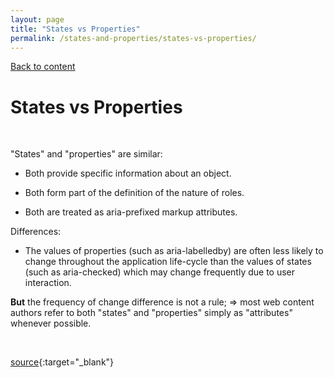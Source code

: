 ```yaml
---
layout: page
title: "States vs Properties"
permalink: /states-and-properties/states-vs-properties/
---
```

<link rel="stylesheet" href="/assets/css/style.css?v=07f9abc06ad55cffb2433692575c223659db012e" media="screen"><link rel="stylesheet" href="/css/style.css">
<a class="back-link" href="https://shoshiko.github.io">Back to content</a>
   
<div class="inner" markdown="1">

# States vs Properties

&nbsp;

"States" and "properties" are similar:

- Both provide specific information about an object.

- Both form part of the definition of the nature of roles. 

- Both are treated as aria-prefixed markup attributes. 


Differences: 

- The values of properties (such as aria-labelledby) are often less likely to change throughout the application life-cycle than the values of states (such as aria-checked) which may change frequently due to user interaction. 
  
**But** the frequency of change difference is not a rule; => most web content authors refer to both "states" and "properties" simply as "attributes" whenever possible. 

&nbsp;

[source](https://www.w3.org/TR/2017/REC-wai-aria-1.1-20171214/#statevsprop){:target="_blank"}

</div>